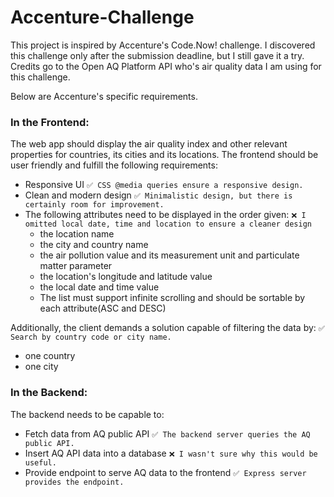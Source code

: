 # Accenture-Challenge

This project is inspired by Accenture's Code.Now! challenge. I discovered this challenge only after the submission deadline, but I still gave it a try.
Credits go to the Open AQ Platform API who's air quality data I am using for this challenge.

Below are Accenture's specific requirements. 

### In the Frontend:

The web app should display the air quality index and other relevant properties for countries, its cities and its locations. The frontend should be user friendly and fulfill the following requirements:

- Responsive UI   `✅ CSS @media queries ensure a responsive design.`
- Clean and modern design   `✅ Minimalistic design, but there is certainly room for improvement.`
- The following attributes need to be displayed in the order given: `❌ I omitted local date, time and location to ensure a cleaner design`
  - the location name
  - the city and country name
  - the air pollution value and its measurement unit and particulate matter parameter
  - the location's longitude and latitude value
  - the local date and time value
  - The list must support infinite scrolling and should be sortable by each attribute(ASC and DESC)
 
Additionally, the client demands a solution capable of filtering the data by: `✅ Search by country code or city name.`
- one country
- one city

### In the Backend:

The backend needs to be capable to:

- Fetch data from AQ public API `✅ The backend server queries the AQ public API.`
- Insert AQ API data into a database `❌ I wasn't sure why this would be useful.`
- Provide endpoint to serve AQ data to the frontend `✅ Express server provides the endpoint.`
